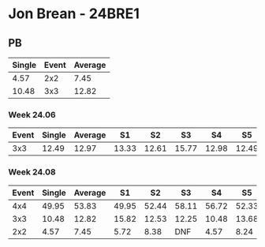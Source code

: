 # Jon Brean - 24BRE1

## PB
|Single|Event|Average|
|----|----|----|
|4.57|2x2|7.45|
|10.48|3x3|12.82|
### Week 24.06
|Event|Single|Average|S1|S2|S3|S4|S5|
|-----|-------|------|--|--|--|--|--|
|3x3|12.49|12.97|13.33|12.61|15.77|12.98|12.49|
### Week 24.08
|Event|Single|Average|S1|S2|S3|S4|S5|
|-----|-------|------|--|--|--|--|--|
|4x4|49.95|53.83|49.95|52.44|58.11|56.72|52.33|
|3x3|10.48|12.82|15.82|12.53|12.25|10.48|13.68|
|2x2|4.57|7.45|5.72|8.38|DNF|4.57|8.24|
